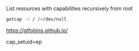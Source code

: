 List resources with capabilities recursively from root
```bash
getcap -r / 2>/dev/null
```

https://gtfobins.github.io/


cap_setuid=ep

